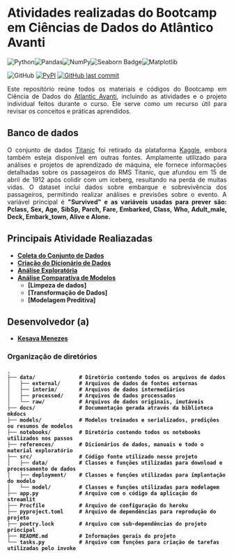 # Atividades realizadas do Bootcamp em Ciências de Dados do Atlântico Avanti

![Python](https://img.shields.io/badge/python-3670A0?style=for-the-badge&logo=python&logoColor=ffdd54)![Pandas](https://img.shields.io/badge/pandas-%23150458.svg?style=for-the-badge&logo=pandas&logoColor=white)![NumPy](https://img.shields.io/badge/numpy-%23013243.svg?style=for-the-badge&logo=numpy&logoColor=white)![Seaborn Badge](https://img.shields.io/badge/seaborn-%2300A2C1.svg?style=for-the-badge&logo=seaborn&color=444876&logoColor=white)![Matplotlib](https://img.shields.io/badge/Matplotlib-%23ffffff.svg?style=for-the-badge&logo=Matplotlib&logoColor=black)


![GitHub](https://img.shields.io/github/license/atlantico-academy/equipe1-2024.2.svg) [![PyPI](https://img.shields.io/pypi/v/atlantico-academy-equipe2-2024.1.svg)](http://pypi.org/project/atlantico-academy-equipe2-2024.1/) [![GitHub last commit](https://img.shields.io/github/last-commit/atlantico-academy/equipe1-2024.2.svg)](https://github.com/atlantico-academy/equipe1-2024.2/commit/developer)


<p align="justify">Este repositório reúne todos os materiais e códigos do Bootcamp em Ciência de Dados do <a href="https://www.atlanticoavanti.com.br/bootcamp">Atlantic Avanti</a>, incluindo as atividades e o projeto individual feitos durante o curso. Ele serve como um recurso útil para revisar os conceitos e práticas aprendidos.</p>


## Banco de dados

<p align="justify">O conjunto de dados <a href="https://www.kaggle.com/c/titanic/data">Titanic</a> foi retirado da plataforma <a href="https://www.kaggle.com/c/titanic/data">Kaggle</a>, embora também esteja disponível em outras fontes. Amplamente utilizado para análises e projetos de aprendizado de máquina, ele fornece informações detalhadas sobre os passageiros do RMS Titanic, que afundou em 15 de abril de 1912 após colidir com um iceberg, resultando na perda de muitas vidas. O dataset inclui dados sobre embarque e sobrevivência dos passageiros, permitindo realizar análises e previsões sobre o evento. A variável principal é <b>"Survived"<b> e as variáveis usadas para prever são: <b>Pclass<b>, <b>Sex<b>, <b>Age<b>, <b>SibSp<b>, <b>Parch<b>, <b>Fare<b>, <b>Embarked<b>, <b>Class<b>, <b>Who<b>, <b>Adult_male<b>, <b>Deck<b>, <b>Embark_town<b>, <b>Alive<b> e <b>Alone<b>.</p>

## Principais Atividade Realiazadas

 - [Coleta do Conjunto de Dados](https://github.com/KesavaS2/avanti-bootcamp-cdd/blob/master/notebooks/00download_data.ipynb)
 - [Criação do Dicionário de Dados](https://github.com/KesavaS2/avanti-bootcamp-cdd/blob/master/notebooks/00download_data.ipynb)
 - [Análise Exploratória](https://github.com/KesavaS2/avanti-bootcamp-cdd/blob/master/notebooks/01-exploratory_data_analysis.ipynb)
 - [Análise Comparativa de Modelos](https://github.com/KesavaS2/avanti-bootcamp-cdd/blob/master/notebooks/02-comparative_analysis.ipynb)
    - [Limpeza de dados]
    - [Transformação de Dados]
    - [Modelagem Preditiva]


## Desenvolvedor (a)

 - [Kesava Menezes](https://github.com/KesavaS2)
 

### Organização de diretórios


```
.
├── data/              # Diretório contendo todos os arquivos de dados
│   ├── external/      # Arquivos de dados de fontes externas
│   ├── interim/       # Arquivos de dados intermediários
│   ├── processed/     # Arquivos de dados processados
│   └── raw/           # Arquivos de dados originais, imutáveis
├── docs/              # Documentação gerada através da biblioteca mkdocs
├── models/            # Modelos treinados e serializados, predições ou resumos de modelos
├── notebooks/         # Diretório contendo todos os notebooks utilizados nos passos
├── references/        # Dicionários de dados, manuais e todo o material exploratório
├── src/               # Código fonte utilizado nesse projeto
│   ├── data/          # Classes e funções utilizadas para download e processamento de dados
│   ├── deployment/    # Classes e funções utilizadas para implantação do modelo
│   └── model/         # Classes e funções utilizadas para modelagem
├── app.py             # Arquivo com o código da aplicação do streamlit
├── Procfile           # Arquivo de configuração do heroku
├── pyproject.toml     # Arquivo de dependências para reprodução do projeto
├── poetry.lock        # Arquivo com sub-dependências do projeto principal
├── README.md          # Informações gerais do projeto
└── tasks.py           # Arquivo com funções para criação de tarefas utilizadas pelo invoke

```
